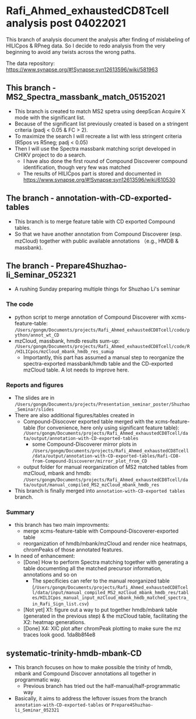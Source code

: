 Rafi_Ahmed_exhaustedCD8Tcell analysis post 04022021
==============================

This branch of analysis document the analysis after finding of mislabeling of HILICpos & RPneg data. So I decide to redo analysis from the very beginning to avoid any twists across the wrong paths.

The data repository: https://www.synapse.org/#!Synapse:syn12613596/wiki/581963

## This branch  - MS2_Spectra_massbank_match_05152021
- This branch is created to match MS2 spetra using deepScan Acquire X mode with the significant list. 
- Because of the significant list previously created is based on a stringent criteria (padj < 0.05 & FC > 2).
- To maximize the search I will recreate a list with less stringent criteria (R5pos vs R5neg; padj < 0.05)
- Then I will use the Spectra massbank matching script developed in CHIKV project to do a search.
  - I have also done the first round of Compound Discoverer compound identification, though very few was matched
  - The results of HILICpos part is stored and documented in https://www.synapse.org/#!Synapse:syn12613596/wiki/610530

## The branch - annotation-with-CD-exported-tables
- This branch is to merge feature table with CD exported Compound tables.
- So that we have another annotation from Compound Discoverer (esp. mzCloud) together with public available annotations （e.g., HMDB & massbank).

## The branch - Prepare4Shuzhao-li_Seminar_052321
- A rushing Sunday preparing multiple things for Shuzhao Li's seminar

### The code
- python script to merge annotation of Compound Discoverer with xcms-feature-table: `/Users/gongm/Documents/projects/Rafi_Ahmed_exhaustedCD8Tcell/code/python/annot_wt_CD`
- mzCloud, massbank, hmdb results sum-up: `/Users/gongm/Documents/projects/Rafi_Ahmed_exhaustedCD8Tcell/code/R/HILICpos/mzCloud_mbank_hmdb_res_sumup` 
  - Importantly, this part has assumed a manual step to reorganize the spectra-exported massbank/hmdb table and the CD-exported mzCloud table. A lot needs to improve here.

### Reports and figures
- The slides are in `/Users/gongm/Documents/projects/Presentation_seminar_poster/Shuzhao_Seminar/slides`
- There are also additional figures/tables created in 
  - Compound-Disocover exported table merged with the xcms-feature-table (for convenience, here only using significant feature table): `/Users/gongm/Documents/projects/Rafi_Ahmed_exhaustedCD8Tcell/data/output/annotation-with-CD-exported-tables`
    - some Compound-Discoverer mirror plots in `/Users/gongm/Documents/projects/Rafi_Ahmed_exhaustedCD8Tcell/data/output/annotation-with-CD-exported-tables/Rafi-CD8-from-Compound-Discoverer/mirror_plot_from_CD`
  - output folder for manual reorganization of MS2 matched tables from mzCloud, mbank and hmdb: `/Users/gongm/Documents/projects/Rafi_Ahmed_exhaustedCD8Tcell/data/output/manual_compiled_MS2_mzCloud_mbank_hmdb_res`
- This branch is finally merged into `annotation-with-CD-exported tables` branch. 

### Summary
- this branch has two main improvments:
  - merge xcms-feature-table with Compound-Discoverer-exported table
  - reorganization of hmdb/mbank/mzCloud and render nice heatmaps, chromPeaks of those annotated features.
- In need of enhancement:
  - [Done] How to perform Spectra matching together with generating a table documenting all the matched precursor information, annotations and so on
    - The specificies can refer to the manual reorganized table (`/Users/gongm/Documents/projects/Rafi_Ahmed_exhaustedCD8Tcell/data/input/manual_compiled_MS2_mzCloud_mbank_hmdb_res/tables/HILICpos_manual_input_mzCloud_mbank_hmdb_matched_spectra_in_Rafi_Sign_list.csv`)
  - [Not yet] X1: figure out a way to put together hmdb/mbank table (generated in the previous step) & the mzCloud table, facilitating the X2: heatmap generations.
  - [Done] X4: XIC plot after chromPeak plotting to make sure the mz traces look good. 1da8b8f4e8

## systematic-trinity-hmdb-mbank-CD
- This branch focuses on how to make possible the trinity of hmdb, mbank and Compound Discover annotations all together in programmatic way.
  - Previous branch has tried out the half-manual/half-programmatic way
- Basically, it aims to address the leftover issues from the branch `annotation-with-CD-exported-tables` or `Prepare4Shuzhao-li_Seminar_052321`